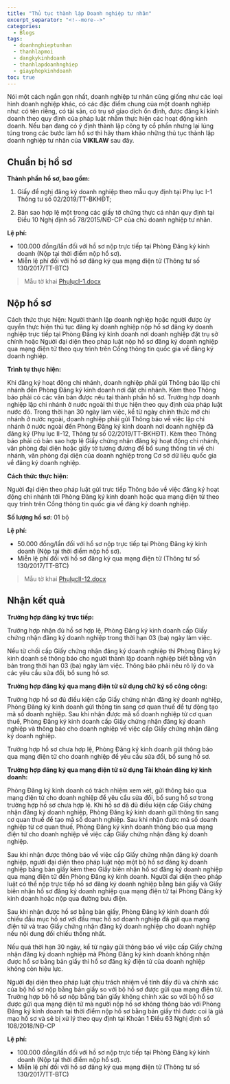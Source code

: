```yaml
---
title: "Thủ tục thành lập Doanh nghiệp tư nhân"
excerpt_separator: "<!--more-->"
categories:
  - Blogs
tags:
  - doanhnghieptunhan
  - thanhlapmoi
  - dangkykinhdoanh
  - thanhlapdoanhnghiep
  - giayphepkinhdoanh
toc: true
---
```


Nói một cách ngắn gọn nhất, doanh nghiệp tư nhân cũng giống như các loại hình doanh nghiệp khác, có các đặc điểm chung của một doanh nghiệp như: có tên riêng, có tài sản, có trụ sở giao dịch ổn định, được đăng kí kinh doanh theo quy định của pháp luật nhằm thực hiện các hoạt động kinh doanh. Nếu bạn đang có ý định thành lập công ty cổ phần nhưng lại lúng túng trong các bước làm hồ sơ thì hãy tham khảo những thủ tục thành lập doanh nghiệp tư nhân của **VIKILAW** sau đây.

## Chuẩn bị hồ sơ

**Thành phần hồ sơ, bao gồm:**

1. Giấy đề nghị đăng ký doanh nghiệp theo mẫu quy định tại Phụ lục I-1 Thông tư số 02/2019/TT-BKHĐT;

2. Bản sao hợp lệ một trong các giấy tờ chứng thực cá nhân quy định tại Điều 10 Nghị định số 78/2015/NĐ-CP của chủ doanh nghiệp tư nhân.

**Lệ phí:**

+ 100.000 đồng/lần đối với hồ sơ nộp trực tiếp tại Phòng Đăng ký kinh doanh (Nộp tại thời điểm nộp hồ sơ).
+ Miễn lệ phí đối với hồ sơ đăng ký qua mạng điện tử
(Thông tư số 130/2017/TT-BTC)

>Mẫu tờ khai [PhụlụcI-1.docx](https://bit.ly/mau-to-khai-phu-luc-I1)

## Nộp hồ sơ

Cách thức thực hiện: Người thành lập doanh nghiệp hoặc người được ủy quyền thực hiện thủ tục đăng ký doanh nghiệp nộp hồ sơ đăng ký doanh nghiệp trực tiếp tại Phòng Đăng ký kinh doanh nơi doanh nghiệp đặt trụ sở chính hoặc Người đại diện theo pháp luật nộp hồ sơ đăng ký doanh nghiệp qua mạng điện tử theo quy trình trên Cổng thông tin quốc gia về đăng ký doanh nghiệp. 

**Trình tự thực hiện:**

Khi đăng ký hoạt động chi nhánh, doanh nghiệp phải gửi Thông báo lập chi nhánh đến Phòng Đăng ký kinh doanh nơi đặt chi nhánh. Kèm theo Thông báo phải có các văn bản được nêu tại thành phần hồ sơ.
Trường hợp doanh nghiệp lập chi nhánh ở nước ngoài thì thực hiện theo quy định của pháp luật nước đó. Trong thời hạn 30 ngày làm việc, kể từ ngày chính thức mở chi nhánh ở nước ngoài, doanh nghiệp phải gửi Thông báo về việc lập chi nhánh ở nước ngoài đến Phòng Đăng ký kinh doanh nơi doanh nghiệp đã đăng ký (Phụ lục II-12, Thông tư số 02/2019/TT-BKHĐT). Kèm theo Thông báo phải có bản sao hợp lệ Giấy chứng nhận đăng ký hoạt động chi nhánh, văn phòng đại diện hoặc giấy tờ tương đương để bổ sung thông tin về chi nhánh, văn phòng đại diện của doanh nghiệp trong Cơ sở dữ liệu quốc gia về đăng ký doanh nghiệp.

**Cách thức thực hiện:**

Người đại diện theo pháp luật gửi trực tiếp Thông báo về việc đăng ký hoạt động chi nhánh tới Phòng Đăng ký kinh doanh hoặc qua mạng điện tử theo quy trình trên Cổng thông tin quốc gia về đăng ký doanh nghiệp.

**Số lượng hồ sơ:** 01 bộ

**Lệ phí:**

+ 50.000 đồng/lần đối với hồ sơ nộp trực tiếp tại Phòng Đăng ký kinh doanh (Nộp tại thời điểm nộp hồ sơ).
+ Miễn lệ phí đối với hồ sơ đăng ký qua mạng điện tử
(Thông tư số 130/2017/TT-BTC)

>Mẫu tờ khai [PhụlụcII-12.docx](https://bit.ly/mau-to-khai-phu-luc-II12)

## Nhận kết quả

**Trường hợp đăng ký trực tiếp:**

Trường hợp nhận đủ hồ sơ hợp lệ, Phòng Đăng ký kinh doanh cấp Giấy chứng nhận đăng ký doanh nghiệp trong thời hạn 03 (ba) ngày làm việc.

Nếu từ chối cấp Giấy chứng nhận đăng ký doanh nghiệp thì Phòng Đăng ký kinh doanh sẽ thông báo cho người thành lập doanh nghiệp biết bằng văn bản trong thời hạn 03 (ba) ngày làm việc. Thông báo phải nêu rõ lý do và các yêu cầu sửa đổi, bổ sung hồ sơ.

**Trường hợp đăng ký qua mạng điện tử sử dụng chữ ký số công cộng:**

Trường hợp hồ sơ đủ điều kiện cấp Giấy chứng nhận đăng ký doanh nghiệp, Phòng Đăng ký kinh doanh gửi thông tin sang cơ quan thuế để tự động tạo mã số doanh nghiệp. Sau khi nhận được mã số doanh nghiệp từ cơ quan thuế, Phòng Đăng ký kinh doanh cấp Giấy chứng nhận đăng ký doanh nghiệp và thông báo cho doanh nghiệp về việc cấp Giấy chứng nhận đăng ký doanh nghiệp.

Trường hợp hồ sơ chưa hợp lệ, Phòng Đăng ký kinh doanh gửi thông báo qua mạng điện tử cho doanh nghiệp để yêu cầu sửa đổi, bổ sung hồ sơ.

**Trường hợp đăng ký qua mạng điện tử sử dụng Tài khoản đăng ký kinh doanh:**

Phòng Đăng ký kinh doanh có trách nhiệm xem xét, gửi thông báo qua mạng điện tử cho doanh nghiệp để yêu cầu sửa đổi, bổ sung hồ sơ trong trường hợp hồ sơ chưa hợp lệ. Khi hồ sơ đã đủ điều kiện cấp Giấy chứng nhận đăng ký doanh nghiệp, Phòng Đăng ký kinh doanh gửi thông tin sang cơ quan thuế để tạo mã số doanh nghiệp. Sau khi nhận được mã số doanh nghiệp từ cơ quan thuế, Phòng Đăng ký kinh doanh thông báo qua mạng điện tử cho doanh nghiệp về việc cấp Giấy chứng nhận đăng ký doanh nghiệp.

Sau khi nhận được thông báo về việc cấp Giấy chứng nhận đăng ký doanh nghiệp, người đại diện theo pháp luật nộp một bộ hồ sơ đăng ký doanh nghiệp bằng bản giấy kèm theo Giấy biên nhận hồ sơ đăng ký doanh nghiệp qua mạng điện tử đến Phòng Đăng ký kinh doanh. Người đại diện theo pháp luật có thể nộp trực tiếp hồ sơ đăng ký doanh nghiệp bằng bản giấy và Giấy biên nhận hồ sơ đăng ký doanh nghiệp qua mạng điện tử tại Phòng Đăng ký kinh doanh hoặc nộp qua đường bưu điện.

Sau khi nhận được hồ sơ bằng bản giấy, Phòng Đăng ký kinh doanh đối chiếu đầu mục hồ sơ với đầu mục hồ sơ doanh nghiệp đã gửi qua mạng điện tử và trao Giấy chứng nhận đăng ký doanh nghiệp cho doanh nghiệp nếu nội dung đối chiếu thống nhất.

Nếu quá thời hạn 30 ngày, kể từ ngày gửi thông báo về việc cấp Giấy chứng nhận đăng ký doanh nghiệp mà Phòng Đăng ký kinh doanh không nhận được hồ sơ bằng bản giấy thì hồ sơ đăng ký điện tử của doanh nghiệp không còn hiệu lực.

Người đại diện theo pháp luật chịu trách nhiệm về tính đầy đủ và chính xác của bộ hồ sơ nộp bằng bản giấy so với bộ hồ sơ được gửi qua mạng điện tử. Trường hợp bộ hồ sơ nộp bằng bản giấy không chính xác so với bộ hồ sơ được gửi qua mạng điện tử mà người nộp hồ sơ không thông báo với Phòng Đăng ký kinh doanh tại thời điểm nộp hồ sơ bằng bản giấy thì được coi là giả mạo hồ sơ và sẽ bị xử lý theo quy định tại Khoản 1 Điều 63 Nghị định số 108/2018/NĐ-CP

**Lệ phí:**

+ 100.000 đồng/lần đối với hồ sơ nộp trực tiếp tại Phòng Đăng ký kinh doanh (Nộp tại thời điểm nộp hồ sơ).
+ Miễn lệ phí đối với hồ sơ đăng ký qua mạng điện tử
(Thông tư số 130/2017/TT-BTC)

 